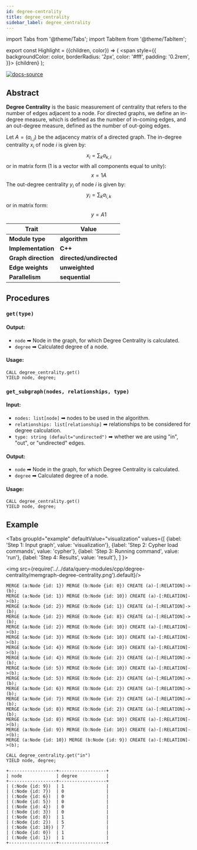 ```yaml
---
id: degree-centrality
title: degree_centrality
sidebar_label: degree_centrality
---
```


import Tabs from '@theme/Tabs';
import TabItem from '@theme/TabItem';

export const Highlight = ({children, color}) => (
<span
style={{
      backgroundColor: color,
      borderRadius: '2px',
      color: '#fff',
      padding: '0.2rem',
    }}>
{children}
</span>
);

[![docs-source](https://img.shields.io/badge/source-degree_centrality-FB6E00?logo=github&style=for-the-badge)](https://github.com/memgraph/mage/blob/main/cpp/degree_centrality_module/algorithm/degree_centrality_module.cpp)

## Abstract

**Degree Centrality** is the basic measurement of centrality that refers to the
number of edges adjacent to a node. For directed graphs, we define an in-degree
measure, which is defined as the number of in-coming edges, and an out-degree
measure, defined as the number of out-going edges.

Let $A = (a_{i,j})$ be the adjacency matrix of a directed graph. The in-degree centrality $x_{i}$ of node $i$ is given by: $$x_{i} = \sum_k a_{k,i}$$ or in matrix form ($1$ is a vector with all components equal to unity): $$x = 1 A$$ The out-degree centrality $y_{i}$ of node $i$ is given by: $$y_{i} = \sum_k a_{i,k}$$ or in matrix form: $$y = A 1$$

| Trait               | Value                                                 |
| ------------------- | ----------------------------------------------------- |
| **Module type**     | <Highlight color="#FB6E00">**algorithm**</Highlight>  |
| **Implementation**  | <Highlight color="#FB6E00">**C++**</Highlight>        |
| **Graph direction** | <Highlight color="#FB6E00">**directed/undirected**</Highlight>   |
| **Edge weights**    | <Highlight color="#FB6E00">**unweighted**</Highlight> |
| **Parallelism**     | <Highlight color="#FB6E00">**sequential**</Highlight> |

## Procedures

### `get(type)`

#### Output:

- `node` ➡ Node in the graph, for which Degree Centrality is calculated.
- `degree` ➡ Calculated degree of a node.

#### Usage:

```cypher
CALL degree_centrality.get()
YIELD node, degree;
```

### `get_subgraph(nodes, relationships, type)`

#### Input:

- `nodes: list[node]` ➡ nodes to be used in the algorithm.
- `relationships: list[relationship]` ➡ relationships to be considered for 
degree calculation.
- `type: string (default="undirected")` ➡ whether we are using "in", "out", or 
"undirected" edges.

#### Output:

- `node` ➡ Node in the graph, for which Degree Centrality is calculated.
- `degree` ➡ Calculated degree of a node.

#### Usage:

```cypher
CALL degree_centrality.get()
YIELD node, degree;
```

## Example

<Tabs
groupId="example"
defaultValue="visualization"
values={[
{label: 'Step 1: Input graph', value: 'visualization'},
{label: 'Step 2: Cypher load commands', value: 'cypher'},
{label: 'Step 3: Running command', value: 'run'},
{label: 'Step 4: Results', value: 'result'},
]
}>
<TabItem value="visualization">

<img src={require('../../data/query-modules/cpp/degree-centrality/memgraph-degree-centrality.png').default}/>

  </TabItem>
  <TabItem value="cypher">

```cypher
MERGE (a:Node {id: 1}) MERGE (b:Node {id: 0}) CREATE (a)-[:RELATION]->(b);
MERGE (a:Node {id: 1}) MERGE (b:Node {id: 10}) CREATE (a)-[:RELATION]->(b);
MERGE (a:Node {id: 2}) MERGE (b:Node {id: 1}) CREATE (a)-[:RELATION]->(b);
MERGE (a:Node {id: 2}) MERGE (b:Node {id: 8}) CREATE (a)-[:RELATION]->(b);
MERGE (a:Node {id: 2}) MERGE (b:Node {id: 10}) CREATE (a)-[:RELATION]->(b);
MERGE (a:Node {id: 3}) MERGE (b:Node {id: 10}) CREATE (a)-[:RELATION]->(b);
MERGE (a:Node {id: 4}) MERGE (b:Node {id: 10}) CREATE (a)-[:RELATION]->(b);
MERGE (a:Node {id: 4}) MERGE (b:Node {id: 2}) CREATE (a)-[:RELATION]->(b);
MERGE (a:Node {id: 5}) MERGE (b:Node {id: 10}) CREATE (a)-[:RELATION]->(b);
MERGE (a:Node {id: 5}) MERGE (b:Node {id: 2}) CREATE (a)-[:RELATION]->(b);
MERGE (a:Node {id: 6}) MERGE (b:Node {id: 2}) CREATE (a)-[:RELATION]->(b);
MERGE (a:Node {id: 7}) MERGE (b:Node {id: 2}) CREATE (a)-[:RELATION]->(b);
MERGE (a:Node {id: 8}) MERGE (b:Node {id: 2}) CREATE (a)-[:RELATION]->(b);
MERGE (a:Node {id: 8}) MERGE (b:Node {id: 10}) CREATE (a)-[:RELATION]->(b);
MERGE (a:Node {id: 9}) MERGE (b:Node {id: 10}) CREATE (a)-[:RELATION]->(b);
MERGE (a:Node {id: 10}) MERGE (b:Node {id: 9}) CREATE (a)-[:RELATION]->(b);
```

  </TabItem>
  <TabItem value="run">

```cypher
CALL degree_centrality.get("in")
YIELD node, degree;
```

  </TabItem>
  <TabItem value="result">

```plaintext
+------------------+------------------+
| node             | degree           |
+------------------+------------------+
| (:Node {id: 9})  | 1                |
| (:Node {id: 7})  | 0                |
| (:Node {id: 6})  | 0                |
| (:Node {id: 5})  | 0                |
| (:Node {id: 4})  | 0                |
| (:Node {id: 3})  | 0                |
| (:Node {id: 8})  | 1                |
| (:Node {id: 2})  | 5                |
| (:Node {id: 10}) | 7                |
| (:Node {id: 0})  | 1                |
| (:Node {id: 1})  | 1                |
+------------------+------------------+

```

  </TabItem>
</Tabs>
